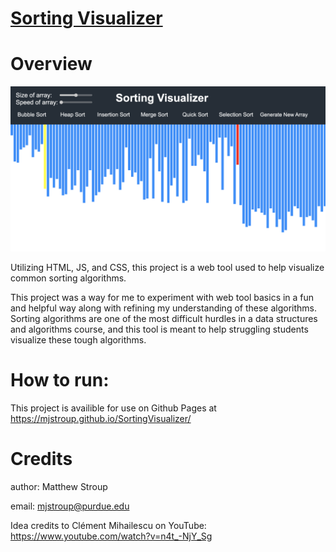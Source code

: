 # [Sorting Visualizer](https://mjstroup.github.io/SortingVisualizer/)

# Overview

![Image](https://github.com/mjstroup/Images/blob/main/sorting.png)

Utilizing HTML, JS, and CSS, this project is a web tool used to help visualize common sorting algorithms.

This project was a way for me to experiment with web tool basics in a fun and helpful way along with refining my understanding of these algorithms. Sorting algorithms are one of the most difficult hurdles in a data structures and algorithms course, and this tool is meant to help struggling students visualize these tough algorithms. 

# How to run:

This project is availible for use on Github Pages at https://mjstroup.github.io/SortingVisualizer/

# Credits

author: Matthew Stroup

email: mjstroup@purdue.edu

Idea credits to Clément Mihailescu on YouTube: https://www.youtube.com/watch?v=n4t_-NjY_Sg
